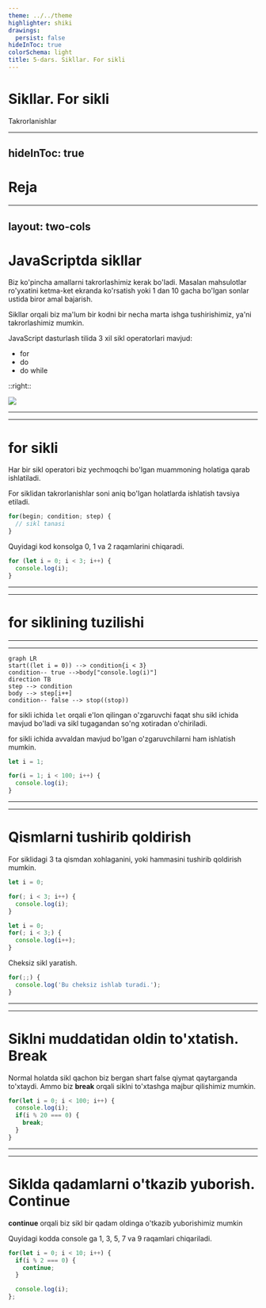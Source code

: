 ```yaml
---
theme: ../../theme
highlighter: shiki
drawings:
  persist: false
hideInToc: true
colorSchema: light
title: 5-dars. Sikllar. For sikli
---
```


# Sikllar. For sikli

Takrorlanishlar

---
hideInToc: true
---

# Reja

<Toc />

---
layout: two-cols
---

# JavaScriptda sikllar

Biz ko'pincha amallarni takrorlashimiz kerak bo'ladi. Masalan mahsulotlar ro'yxatini ketma-ket ekranda ko'rsatish yoki 1 dan 10 gacha bo'lgan sonlar ustida biror amal bajarish.

Sikllar orqali biz ma'lum bir kodni bir necha marta ishga tushirishimiz, ya'ni takrorlashimiz mumkin.

JavaScript dasturlash tilida 3 xil sikl operatorlari mavjud:

- for
- do
- do while

::right::

<div class="h-full flex items-center">
  <img src="/assets/loop.gif" />
</div>

---
---

# for sikli

Har bir sikl operatori biz yechmoqchi bo'lgan muammoning holatiga qarab ishlatiladi.

For siklidan takrorlanishlar soni aniq bo'lgan holatlarda ishlatish tavsiya etiladi.

```js
for(begin; condition; step) {
  // sikl tanasi
}
```

Quyidagi kod konsolga 0, 1 va 2 raqamlarini chiqaradi.

```js
for (let i = 0; i < 3; i++) {
  console.log(i);
}
```

---
---

# for siklining tuzilishi

<STable :show-numeration="false" :columns="columns" :data="data" row-key="id" />

<script setup>
  const columns = [
    { title: 'Qism', field: 'part' },
    { title: '', field: 'code' },
    { title: '', field: 'description' },
  ];

  const data = [
    { id: 1, part: 'begin', code: 'let i = 0', description: 'Sikl ishga tushganda bir marta ishlaydi.' },
    { 
      id: 2, 
      part: 'condition', 
      code: 'i < 3', 
      description: "Siklning har bir iteratsiyasida ishga tushadi, agar false bo'lsa sikl to'xtaydi" 
    },
    { 
      id: 3, 
      part: 'body', 
      code: 'console.log(i)', 
      description: "Siklning har bir iteratsiyasida ishlaydi toki condition false bo'lgunga qadar"
    },
    { 
      id: 4, 
      part: 'step', 
      code: 'i++', 
      description: 'body dan keyin har bir iteratsiyada ishlaydi.' 
    },
  ]
</script>


---
---

```mermaid
graph LR
start((let i = 0)) --> condition{i < 3}
condition-- true -->body["console.log(i)"]
direction TB
step --> condition
body --> step[i++]
condition-- false --> stop((stop))
```

<SNote>

for sikli ichida `let` orqali e'lon qilingan o'zgaruvchi faqat shu sikl ichida mavjud bo'ladi va sikl tugagandan so'ng xotiradan o'chiriladi.

</SNote>

for sikli ichida avvaldan mavjud bo'lgan o'zgaruvchilarni ham ishlatish mumkin.

```js
let i = 1;

for(i = 1; i < 100; i++) {
  console.log(i);
}
```

---
---

# Qismlarni tushirib qoldirish

For siklidagi 3 ta qismdan xohlaganini, yoki hammasini tushirib qoldirish mumkin.

```js
let i = 0;

for(; i < 3; i++) {
  console.log(i);
}
```

```js
let i = 0;
for(; i < 3;) {
  console.log(i++);
}
```

Cheksiz sikl yaratish. 

```js
for(;;) {
  console.log('Bu cheksiz ishlab turadi.');
}
```

---
---

# Siklni muddatidan oldin to'xtatish. Break

Normal holatda sikl qachon biz bergan shart false qiymat qaytarganda to'xtaydi.
Ammo biz **break** orqali siklni to'xtashga majbur qilishimiz mumkin.

```js
for(let i = 0; i < 100; i++) {
  console.log(i);
  if(i % 20 === 0) {
    break;
  }
}
```

---
---

# Siklda qadamlarni o'tkazib yuborish. Continue

**continue** orqali biz sikl bir qadam oldinga o'tkazib yuborishimiz mumkin

Quyidagi kodda console ga 1, 3, 5, 7 va 9 raqamlari chiqariladi.

```js
for(let i = 0; i < 10; i++) {
  if(i % 2 === 0) {
    continue;
  }

  console.log(i);
};
```